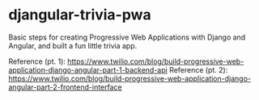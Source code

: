 # djangular-trivia-pwa

Basic steps for creating Progressive Web Applications with Django and Angular, and built a fun little trivia app.

Reference (pt. 1): https://www.twilio.com/blog/build-progressive-web-application-django-angular-part-1-backend-api
Reference (pt. 2): https://www.twilio.com/blog/build-progressive-web-application-django-angular-part-2-frontend-interface 